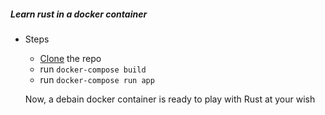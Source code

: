 ##### Learn rust in a docker container

- Steps
  - [Clone]() the repo
  - run `docker-compose build`
  - run `docker-compose run app`

  Now, a debain docker container is ready to play with Rust at your wish

